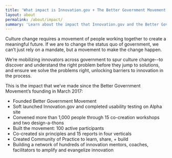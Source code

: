 ```yaml
---
title: 'What impact is Innovation.gov + The Better Government Movement making?'
layout: about
permalink: /about/impact/
summary: 'Learn about the impact that Innovation.gov and the Better Government Movement is making in the public sector.'
---
```

Culture change requires a movement of people working together to create a meaningful future. If we are to change the status quo of government, we can’t just rely on a mandate, but a movement to make the change happen.

We’re mobilizing innovators across government to spur culture change--to discover and understand the right problem before they jump to solutions, and ensure we solve the problems right, unlocking barriers to innovation in the process.

This is the impact that we’ve made since the Better Government Movement’s founding in March 2017:
- Founded Better Government Movement
- Soft launched Innovation.gov and completed usability testing on Alpha site
- Convened more than 1,000 people through 15 co-creation workshops and two design-a-thons
- Built the movement: 100 active participants
- Co-created six principles and 15 reports in four verticals
- Created Community of Practice to learn, share, + build
- Building a network of hundreds of innovation mentors, coaches, facilitators to amplify and evangelize innovation
